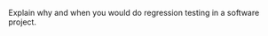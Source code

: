 <panel header="{{ icon_Q }} Explain regression testing">
<question has-input>

Explain why and when you would do regression testing in a software project.

</question>
</panel>
